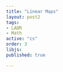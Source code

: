 ```yaml
---
title: "Linear Maps"
layout: post2
tags:
- LADR
- Math
active: "cs"
order: 3
libjs: 
published: true

---
```

<script>
   
var data1 = 
{"nodeData":{"id":"root","topic":"Linear Maps","root":true,"children":[{"topic":"The Vector Space<br>of Linear Maps","id":"560b44bf87675f3f","direction":0,"expanded":true,"children":[{"topic":"Definition linear map","id":"560b48c1880520bb","show":"Is a function $T: V \\rightarrow W$<br>\n$T(u+v)=T u+T v$<br>\n$T(\\lambda v)=\\lambda(T v)$ for all $\\lambda \\in \\mathbf{F}$"},{"topic":"Linear maps<br>and basis of domain","id":"563d81db03919e19","show":"Suppose $v_{1}, \\ldots, v_{n}$ is a basis of $V$ and $w_{1}, \\ldots, w_{n} \\in W$<br>\nThen there exists a unique linear map $T: V \\rightarrow W$ such that<br>\n$T v_{j}=w_{j}$<br>\nfor each $j=1, \\ldots, n$"},{"topic":"Algebraic Operations on<br>$\\mathcal{L}(V, W)$","id":"563e219276a57281","expanded":true,"children":[{"topic":"$(S+T)(v)=S v+T v$","id":"563e3c4cf93238d1","expanded":true,"children":[]},{"topic":"$(\\lambda T)(v)=\\lambda(T v)$","id":"563e3ef3702ea661"},{"topic":"$\\mathcal{L}(V, W)$ is a vector space","id":"563e49e26675617f"},{"topic":"Product of Linear Maps","id":"563e95ae838dc9f7","show":"$T \\in \\mathcal{L}(U, V)$<br>\n$S \\in \\mathcal{L}(V, W)$<br>\nproduct $S T \\in \\mathcal{L}(U, W)$ is: <br>\n$(S T)(u)=S(T u)$<br>\nfor $u \\in U$"},{"topic":"$T \\in \\mathcal{L}(V, W),$. Then $T(0)=0$","id":"563ecb007f56dc1f","show":"undefined"}]}],"show":"undefined"},{"topic":"Null Spaces<br>and Ranges","id":"563fd2ab88ced49c","direction":1,"expanded":true,"children":[{"topic":"Null Space<br>and Injectivity","id":"56403514f2e7e71b","children":[{"topic":"null $T=\\{v \\in V: T v=0\\}$","id":"563fec29fe6109bf","show":"undefined"},{"topic":"$T \\in \\mathcal{L}(V, W)$<br>Then null $T$ is a subspace of $V$","id":"563ffcbef4e2a73e","show":"undefined"},{"topic":"$T: V \\rightarrow W$ is called injective<br> if $T u=T v$ implies $u=v$","id":"56400c27e4d954f4","show":"undefined"},{"topic":"$T \\in \\mathcal{L}(V, W) .$ Then $T$ is injective<br>if and only if null $T=\\{0\\}$","id":"5640237df63a034c"}]},{"topic":"Range<br>and Surjectivity","id":"5640394e798823c4","expanded":true,"children":[{"topic":"range $T=\\{T v: v \\in V\\}$","id":"5641038af21477bc"},{"topic":"$T \\in \\mathcal{L}(V, W),$<br>then range $T$ is a subspace of $W$","id":"56410b4d70aae025"},{"topic":"$T: V \\rightarrow W$ is called surjective<br>if its range equals $W$","id":"564120737b1d5d53"}]},{"topic":"Fundamental Theorem<br>of Linear Maps","id":"56412bf774641bb7","show":"undefined","expanded":true,"children":[{"topic":"$T \\in \\mathcal{L}(V, W)$,<br>$\\operatorname{dim} V=\\operatorname{dim}$ null $T+\\operatorname{dim}$ range $T$","id":"564148fdfd67b8c5","show":"undefined"},{"topic":"$\\operatorname{dim} V>\\operatorname{dim} W .$<br>Then no linear map from $V$ to $W$ is injective","id":"56417c8c72cad977","expanded":true,"children":[]},{"topic":"$\\operatorname{dim} V<\\operatorname{dim} W$.<br>Then no linear map from $V$ to $W$ is surjective","id":"564190f9e92316c7","show":"undefined"}]}]},{"topic":"Matrices","id":"56402f0af90bae77","direction":0}],"expanded":true,"tags":[]},"linkData":{}}
</script>



